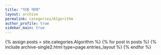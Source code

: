 ```yaml
---
title: "자동 매매"
layout: archive
permalink: categories/Algorithm
author_profile: true
sidebar_main: true
---
```


{% assign posts = site.categories.Algorithm %}
{% for post in posts %} {% include archive-single2.html type=page.entries_layout %} {% endfor %}